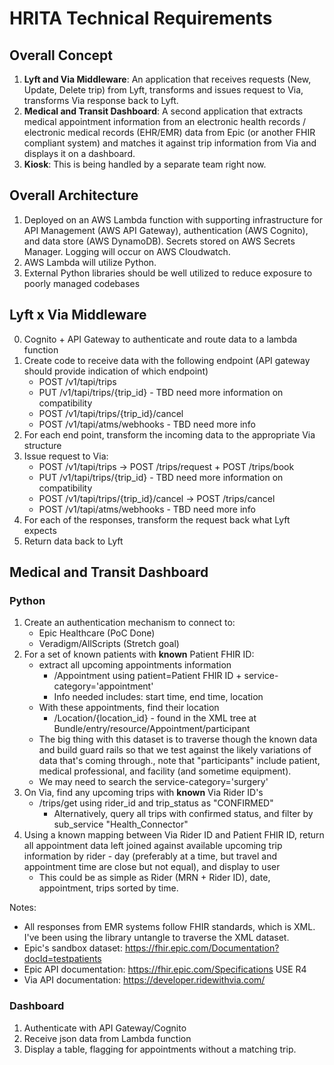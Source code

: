 # HRITA Technical Requirements

## Overall Concept

1. **Lyft and Via Middleware**: An application that receives requests (New, Update, Delete trip) from Lyft, transforms and issues request to Via, transforms Via response back to Lyft.
2. **Medical and Transit Dashboard**: A second application that extracts medical appointment information from an electronic health records / electronic medical records (EHR/EMR) data from Epic (or another FHIR compliant system) and matches it against trip information from Via and displays it on a dashboard.
3. **Kiosk**: This is being handled by a separate team right now.

## Overall Architecture

1. Deployed on an AWS Lambda function with supporting infrastructure for API Management (AWS API Gateway), authentication (AWS Cognito), and data store (AWS DynamoDB). Secrets stored on AWS Secrets Manager. Logging will occur on AWS Cloudwatch.
2. AWS Lambda will utilize Python.
3. External Python libraries should be well utilized to reduce exposure to poorly managed codebases

## Lyft x Via Middleware

0. Cognito + API Gateway to authenticate and route data to a lambda function
1. Create code to receive data with the following endpoint (API gateway should provide indication of which endpoint)
    * POST /v1/tapi/trips
    * PUT /v1/tapi/trips/{trip_id} - TBD need more information on compatibility
    * POST /v1/tapi/trips/{trip_id}/cancel
    * POST /v1/tapi/atms/webhooks - TBD need more info
2. For each end point, transform the incoming data to the appropriate Via structure
3. Issue request to Via:
    * POST /v1/tapi/trips -> POST /trips/request + POST /trips/book
    * PUT /v1/tapi/trips/{trip_id} - TBD need more information on compatibility
    * POST /v1/tapi/trips/{trip_id}/cancel -> POST /trips/cancel
    * POST /v1/tapi/atms/webhooks - TBD need more info
4. For each of the responses, transform the request back what Lyft expects
5. Return data back to Lyft

## Medical and Transit Dashboard

### Python

1. Create an authentication mechanism to connect to:
    * Epic Healthcare (PoC Done)
    * Veradigm/AllScripts (Stretch goal)
2. For a set of known patients with **known** Patient FHIR ID:
    * extract all upcoming appointments information
        * /Appointment using patient=Patient FHIR ID + service-category='appointment'
        * Info needed includes: start time, end time, location
    * With these appointments, find their location
        * /Location/{location_id} - found in the XML tree at Bundle/entry/resource/Appointment/participant
    * The big thing with this dataset is to traverse though the known data and build guard rails so that we test  against the likely variations of data that's coming through.,  note that "participants" include patient, medical professional, and facility (and sometime equipment).
    * We may need to search the service-category='surgery'
3. On Via, find any upcoming trips with **known** Via Rider ID's
    * /trips/get using rider_id and trip_status as "CONFIRMED"
        * Alternatively, query all trips with confirmed status, and filter by sub_service "Health_Connector"
4. Using a known mapping between Via Rider ID and Patient FHIR ID, return all appointment data left joined against available upcoming trip information by rider - day (preferably at a time, but travel and appointment time are close but not equal), and display to user
    * This could be as simple as Rider (MRN + Rider ID), date, appointment, trips sorted by time.

Notes:

* All responses from EMR systems follow FHIR standards, which is XML.  I've been using the library untangle to traverse the XML dataset.
* Epic's sandbox dataset: https://fhir.epic.com/Documentation?docId=testpatients
* Epic API documentation: https://fhir.epic.com/Specifications  USE R4
* Via API documentation: https://developer.ridewithvia.com/

### Dashboard

1. Authenticate with API Gateway/Cognito
2. Receive json data from Lambda function
3. Display a table, flagging for appointments without a matching trip.
